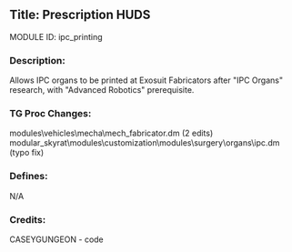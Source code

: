 
## Title: Prescription HUDS

MODULE ID: ipc_printing

### Description:

Allows IPC organs to be printed at Exosuit Fabricators after "IPC Organs" research, with "Advanced Robotics" prerequisite.

### TG Proc Changes:

modules\vehicles\mecha\mech_fabricator.dm (2 edits)
modular_skyrat\modules\customization\modules\surgery\organs\ipc.dm (typo fix)

### Defines:

N/A


### Credits:

CASEYGUNGEON - code

